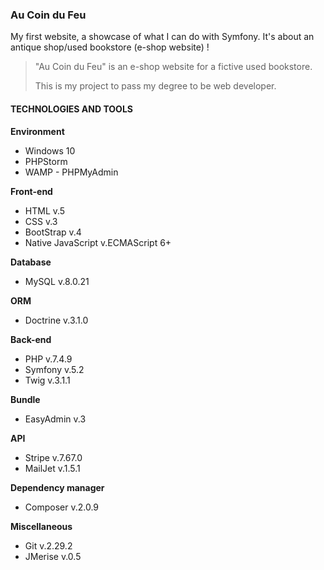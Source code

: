 ### Au Coin du Feu


My first website, a showcase of what I can do with Symfony. It's about an antique shop/used bookstore (e-shop website) ! 

> "Au Coin du Feu" is an e-shop website for a fictive used bookstore.
>
> This is my project to pass my degree to be web developer.

#### TECHNOLOGIES AND TOOLS

**Environment**
- Windows 10
- PHPStorm
- WAMP - PHPMyAdmin

**Front-end**
- HTML v.5
- CSS v.3
- BootStrap v.4
- Native JavaScript v.ECMAScript 6+

**Database**
- MySQL v.8.0.21

**ORM**
- Doctrine v.3.1.0

**Back-end**
- PHP v.7.4.9
- Symfony v.5.2
- Twig v.3.1.1

**Bundle**
- EasyAdmin v.3

**API**
- Stripe v.7.67.0
- MailJet v.1.5.1

**Dependency manager**
- Composer v.2.0.9

**Miscellaneous**
- Git v.2.29.2
- JMerise v.0.5
